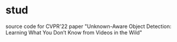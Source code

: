 # stud
source code for CVPR'22 paper "Unknown-Aware Object Detection: Learning What You Don’t Know from Videos in the Wild"
